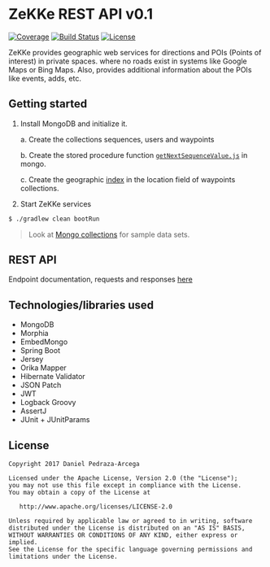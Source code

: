 ZeKKe REST API v0.1
===================

[![Coverage](https://codecov.io/gh/dan-zx/zekke-api/branch/develop/graph/badge.svg)](https://codecov.io/gh/dan-zx/zekke-api)
[![Build Status](https://travis-ci.org/dan-zx/zekke-api.svg?branch=develop)](https://travis-ci.org/dan-zx/zekke-api)
[![License](https://img.shields.io/badge/licence-Apache_Licence_2.0-blue.svg)](https://www.apache.org/licenses/LICENSE-2.0.html)

ZeKKe provides geographic web services for directions and POIs (Points of interest) in private spaces. where no roads exist in systems like Google Maps or Bing Maps. Also, provides additional information about the POIs like events, adds, etc.

Getting started
---------------

1. Install MongoDB and initialize it.

    a. Create the collections sequences, users and waypoints

    b. Create the stored procedure function [`getNextSequenceValue.js`](mongo/functions/getNextSequenceValue.js) in mongo.

    c. Create the geographic [index](mongo/indexes.js) in the location field of waypoints collections.

2. Start ZeKKe services

```sh
$ ./gradlew clean bootRun
```

> Look at [Mongo collections](mongo/collections/collections.md) for sample data sets.

REST API
--------

Endpoint documentation, requests and responses [here](API.md)

Technologies/libraries used
---------------------------

* MongoDB
* Morphia
* EmbedMongo
* Spring Boot
* Jersey
* Orika Mapper
* Hibernate Validator
* JSON Patch
* JWT
* Logback Groovy
* AssertJ
* JUnit + JUnitParams

License
-------

    Copyright 2017 Daniel Pedraza-Arcega

    Licensed under the Apache License, Version 2.0 (the "License");
    you may not use this file except in compliance with the License.
    You may obtain a copy of the License at

       http://www.apache.org/licenses/LICENSE-2.0

    Unless required by applicable law or agreed to in writing, software
    distributed under the License is distributed on an "AS IS" BASIS,
    WITHOUT WARRANTIES OR CONDITIONS OF ANY KIND, either express or implied.
    See the License for the specific language governing permissions and
    limitations under the License.
